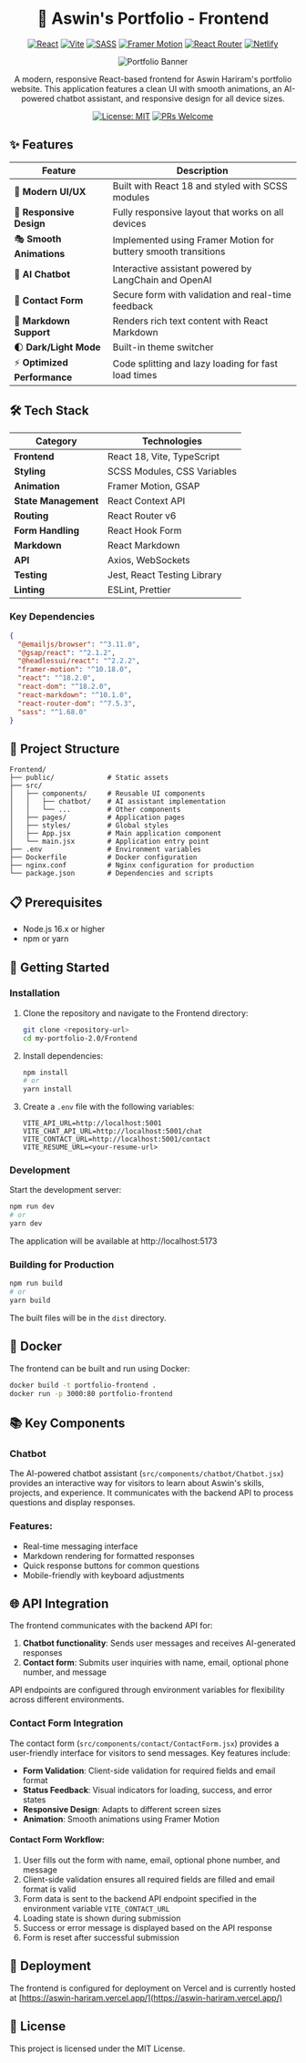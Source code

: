 <div align="center">

# 🚀 Aswin's Portfolio - Frontend

[![React](https://img.shields.io/badge/React-20232A?style=for-the-badge&logo=react&logoColor=61DAFB)](https://reactjs.org/)
[![Vite](https://img.shields.io/badge/Vite-B73BFE?style=for-the-badge&logo=vite&logoColor=FFD62E)](https://vitejs.dev/)
[![SASS](https://img.shields.io/badge/Sass-CC6699?style=for-the-badge&logo=sass&logoColor=white)](https://sass-lang.com/)
[![Framer Motion](https://img.shields.io/badge/Framer%20Motion-0055FF?style=for-the-badge&logo=framer&logoColor=white)](https://www.framer.com/motion/)
[![React Router](https://img.shields.io/badge/React_Router-CA4245?style=for-the-badge&logo=react-router&logoColor=white)](https://reactrouter.com/)
[![Netlify](https://img.shields.io/badge/Netlify-00C7B7?style=for-the-badge&logo=netlify&logoColor=white)](https://www.netlify.com/)

![Portfolio Banner](https://via.placeholder.com/1200x400/1a1a2e/e94560?text=Aswin's+Portfolio+Frontend)

A modern, responsive React-based frontend for Aswin Hariram's portfolio website. This application features a clean UI with smooth animations, an AI-powered chatbot assistant, and responsive design for all device sizes.

[![License: MIT](https://img.shields.io/badge/License-MIT-yellow.svg?style=for-the-badge)](https://opensource.org/licenses/MIT)
[![PRs Welcome](https://img.shields.io/badge/PRs-welcome-brightgreen.svg?style=for-the-badge)](http://makeapullrequest.com)

</div>

## ✨ Features

<div align="center">

| Feature | Description |
|---------|-------------|
| 🎨 **Modern UI/UX** | Built with React 18 and styled with SCSS modules |
| 📱 **Responsive Design** | Fully responsive layout that works on all devices |
| 🎭 **Smooth Animations** | Implemented using Framer Motion for buttery smooth transitions |
| 🤖 **AI Chatbot** | Interactive assistant powered by LangChain and OpenAI |
| 📧 **Contact Form** | Secure form with validation and real-time feedback |
| 📝 **Markdown Support** | Renders rich text content with React Markdown |
| 🌓 **Dark/Light Mode** | Built-in theme switcher |
| ⚡ **Optimized Performance** | Code splitting and lazy loading for fast load times |

</div>

## 🛠️ Tech Stack

<div align="center">

| Category | Technologies |
|----------|--------------|
| **Frontend** | React 18, Vite, TypeScript |
| **Styling** | SCSS Modules, CSS Variables |
| **Animation** | Framer Motion, GSAP |
| **State Management** | React Context API |
| **Routing** | React Router v6 |
| **Form Handling** | React Hook Form |
| **Markdown** | React Markdown |
| **API** | Axios, WebSockets |
| **Testing** | Jest, React Testing Library |
| **Linting** | ESLint, Prettier |

</div>

### Key Dependencies

```json
{
  "@emailjs/browser": "^3.11.0",
  "@gsap/react": "^2.1.2",
  "@headlessui/react": "^2.2.2",
  "framer-motion": "^10.18.0",
  "react": "^18.2.0",
  "react-dom": "^18.2.0",
  "react-markdown": "^10.1.0",
  "react-router-dom": "^7.5.3",
  "sass": "^1.68.0"
}
```

## 🔧 Project Structure

```
Frontend/
├── public/             # Static assets
├── src/
│   ├── components/     # Reusable UI components
│   │   ├── chatbot/    # AI assistant implementation
│   │   └── ...         # Other components
│   ├── pages/          # Application pages
│   ├── styles/         # Global styles
│   ├── App.jsx         # Main application component
│   └── main.jsx        # Application entry point
├── .env                # Environment variables
├── Dockerfile          # Docker configuration
├── nginx.conf          # Nginx configuration for production
└── package.json        # Dependencies and scripts
```

## 📋 Prerequisites

- Node.js 16.x or higher
- npm or yarn

## 🚀 Getting Started

### Installation

1. Clone the repository and navigate to the Frontend directory:
   ```bash
   git clone <repository-url>
   cd my-portfolio-2.0/Frontend
   ```

2. Install dependencies:
   ```bash
   npm install
   # or
   yarn install
   ```

3. Create a `.env` file with the following variables:
   ```
   VITE_API_URL=http://localhost:5001
   VITE_CHAT_API_URL=http://localhost:5001/chat
   VITE_CONTACT_URL=http://localhost:5001/contact
   VITE_RESUME_URL=<your-resume-url>
   ```

### Development

Start the development server:

```bash
npm run dev
# or
yarn dev
```

The application will be available at http://localhost:5173

### Building for Production

```bash
npm run build
# or
yarn build
```

The built files will be in the `dist` directory.

## 🐳 Docker

The frontend can be built and run using Docker:

```bash
docker build -t portfolio-frontend .
docker run -p 3000:80 portfolio-frontend
```

## 📚 Key Components

### Chatbot

The AI-powered chatbot assistant (`src/components/chatbot/Chatbot.jsx`) provides an interactive way for visitors to learn about Aswin's skills, projects, and experience. It communicates with the backend API to process questions and display responses.

### Features:
- Real-time messaging interface
- Markdown rendering for formatted responses
- Quick response buttons for common questions
- Mobile-friendly with keyboard adjustments

## 🌐 API Integration

The frontend communicates with the backend API for:

1. **Chatbot functionality**: Sends user messages and receives AI-generated responses
2. **Contact form**: Submits user inquiries with name, email, optional phone number, and message

API endpoints are configured through environment variables for flexibility across different environments.

### Contact Form Integration

The contact form (`src/components/contact/ContactForm.jsx`) provides a user-friendly interface for visitors to send messages. Key features include:

- **Form Validation**: Client-side validation for required fields and email format
- **Status Feedback**: Visual indicators for loading, success, and error states
- **Responsive Design**: Adapts to different screen sizes
- **Animation**: Smooth animations using Framer Motion

#### Contact Form Workflow:

1. User fills out the form with name, email, optional phone number, and message
2. Client-side validation ensures all required fields are filled and email format is valid
3. Form data is sent to the backend API endpoint specified in the environment variable `VITE_CONTACT_URL`
4. Loading state is shown during submission
5. Success or error message is displayed based on the API response
6. Form is reset after successful submission

## 🚢 Deployment

The frontend is configured for deployment on Vercel and is currently hosted at [https://aswin-hariram.vercel.app/](https://aswin-hariram.vercel.app/)

## 📄 License

This project is licensed under the MIT License.
